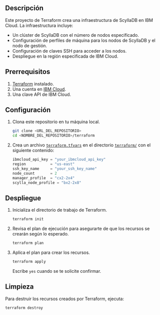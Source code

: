## Descripción

Este proyecto de Terraform crea una infraestructura de ScyllaDB en IBM Cloud. La infraestructura incluye:

- Un clúster de ScyllaDB con el número de nodos especificado.
- Configuración de perfiles de máquina para los nodos de ScyllaDB y el nodo de gestión.
- Configuración de claves SSH para acceder a los nodos.
- Despliegue en la región especificada de IBM Cloud.

## Prerrequisitos

1. [Terraform](https://www.terraform.io/downloads.html) instalado.
2. Una cuenta en [IBM Cloud](https://cloud.ibm.com/).
3. Una clave API de IBM Cloud.

## Configuración

1. Clona este repositorio en tu máquina local.

    ```sh
    git clone <URL_DEL_REPOSITORIO>
    cd <NOMBRE_DEL_REPOSITORIO>/terraform
    ```

2. Crea un archivo [`terraform.tfvars`](command:_github.copilot.openRelativePath?%5B%7B%22scheme%22%3A%22file%22%2C%22authority%22%3A%22%22%2C%22path%22%3A%22%2FUsers%2Fxirect%2FDocuments%2FPersonal%2FFractalup%2Fscylladb%2Frepo%2Fterraform%2Fterraform.tfvars%22%2C%22query%22%3A%22%22%2C%22fragment%22%3A%22%22%7D%2C%22f06aa76b-b6fd-49a2-84fb-e4de233c060b%22%5D "/Users/xirect/Documents/Personal/Fractalup/scylladb/repo/terraform/terraform.tfvars") en el directorio [`terraform/`](command:_github.copilot.openRelativePath?%5B%7B%22scheme%22%3A%22file%22%2C%22authority%22%3A%22%22%2C%22path%22%3A%22%2FUsers%2Fxirect%2FDocuments%2FPersonal%2FFractalup%2Fscylladb%2Frepo%2Fterraform%2F%22%2C%22query%22%3A%22%22%2C%22fragment%22%3A%22%22%7D%2C%22f06aa76b-b6fd-49a2-84fb-e4de233c060b%22%5D "/Users/xirect/Documents/Personal/Fractalup/scylladb/repo/terraform/") con el siguiente contenido:

    ```tf
    ibmcloud_api_key = "your_ibmcloud_api_key"
    region           = "us-east"
    ssh_key_name     = "your_ssh_key_name"
    node_count       = 2
    manager_profile  = "cx2-2x4"
    scylla_node_profile = "bx2-2x8"
    ```

## Despliegue

1. Inicializa el directorio de trabajo de Terraform.

    ```sh
    terraform init
    ```

2. Revisa el plan de ejecución para asegurarte de que los recursos se crearán según lo esperado.

    ```sh
    terraform plan
    ```

3. Aplica el plan para crear los recursos.

    ```sh
    terraform apply
    ```

    Escribe `yes` cuando se te solicite confirmar.

## Limpieza

Para destruir los recursos creados por Terraform, ejecuta:

```sh
terraform destroy